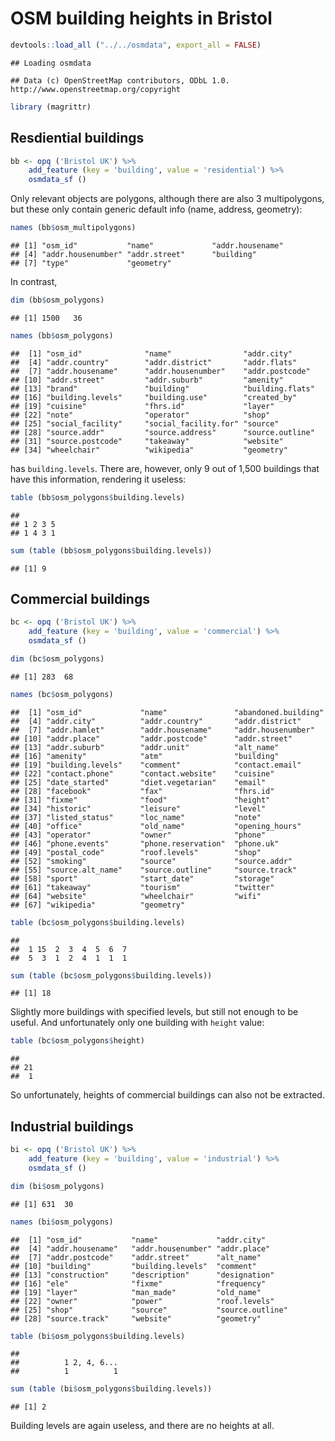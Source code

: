 OSM building heights in Bristol
===============================

``` r
devtools::load_all ("../../osmdata", export_all = FALSE)
```

    ## Loading osmdata

    ## Data (c) OpenStreetMap contributors, ODbL 1.0. http://www.openstreetmap.org/copyright

``` r
library (magrittr)
```

Resdiential buildings
---------------------

``` r
bb <- opq ('Bristol UK') %>% 
    add_feature (key = 'building', value = 'residential') %>%
    osmdata_sf ()
```

Only relevant objects are polygons, although there are also 3 multipolygons, but these only contain generic default info (name, address, geometry):

``` r
names (bb$osm_multipolygons)
```

    ## [1] "osm_id"           "name"             "addr.housename"  
    ## [4] "addr.housenumber" "addr.street"      "building"        
    ## [7] "type"             "geometry"

In contrast,

``` r
dim (bb$osm_polygons)
```

    ## [1] 1500   36

``` r
names (bb$osm_polygons)
```

    ##  [1] "osm_id"              "name"                "addr.city"          
    ##  [4] "addr.country"        "addr.district"       "addr.flats"         
    ##  [7] "addr.housename"      "addr.housenumber"    "addr.postcode"      
    ## [10] "addr.street"         "addr.suburb"         "amenity"            
    ## [13] "brand"               "building"            "building.flats"     
    ## [16] "building.levels"     "building.use"        "created_by"         
    ## [19] "cuisine"             "fhrs.id"             "layer"              
    ## [22] "note"                "operator"            "shop"               
    ## [25] "social_facility"     "social_facility.for" "source"             
    ## [28] "source.addr"         "source.address"      "source.outline"     
    ## [31] "source.postcode"     "takeaway"            "website"            
    ## [34] "wheelchair"          "wikipedia"           "geometry"

has `building.levels`. There are, however, only 9 out of 1,500 buildings that have this information, rendering it useless:

``` r
table (bb$osm_polygons$building.levels)
```

    ## 
    ## 1 2 3 5 
    ## 1 4 3 1

``` r
sum (table (bb$osm_polygons$building.levels))
```

    ## [1] 9

Commercial buildings
--------------------

``` r
bc <- opq ('Bristol UK') %>% 
    add_feature (key = 'building', value = 'commercial') %>%
    osmdata_sf ()
```

``` r
dim (bc$osm_polygons)
```

    ## [1] 283  68

``` r
names (bc$osm_polygons)
```

    ##  [1] "osm_id"             "name"               "abandoned.building"
    ##  [4] "addr.city"          "addr.country"       "addr.district"     
    ##  [7] "addr.hamlet"        "addr.housename"     "addr.housenumber"  
    ## [10] "addr.place"         "addr.postcode"      "addr.street"       
    ## [13] "addr.suburb"        "addr.unit"          "alt_name"          
    ## [16] "amenity"            "atm"                "building"          
    ## [19] "building.levels"    "comment"            "contact.email"     
    ## [22] "contact.phone"      "contact.website"    "cuisine"           
    ## [25] "date_started"       "diet.vegetarian"    "email"             
    ## [28] "facebook"           "fax"                "fhrs.id"           
    ## [31] "fixme"              "food"               "height"            
    ## [34] "historic"           "leisure"            "level"             
    ## [37] "listed_status"      "loc_name"           "note"              
    ## [40] "office"             "old_name"           "opening_hours"     
    ## [43] "operator"           "owner"              "phone"             
    ## [46] "phone.events"       "phone.reservation"  "phone.uk"          
    ## [49] "postal_code"        "roof.levels"        "shop"              
    ## [52] "smoking"            "source"             "source.addr"       
    ## [55] "source.alt_name"    "source.outline"     "source.track"      
    ## [58] "sport"              "start_date"         "storage"           
    ## [61] "takeaway"           "tourism"            "twitter"           
    ## [64] "website"            "wheelchair"         "wifi"              
    ## [67] "wikipedia"          "geometry"

``` r
table (bc$osm_polygons$building.levels)
```

    ## 
    ##  1 15  2  3  4  5  6  7 
    ##  5  3  1  2  4  1  1  1

``` r
sum (table (bc$osm_polygons$building.levels))
```

    ## [1] 18

Slightly more buildings with specified levels, but still not enough to be useful. And unfortunately only one building with `height` value:

``` r
table (bc$osm_polygons$height)
```

    ## 
    ## 21 
    ##  1

So unfortunately, heights of commercial buildings can also not be extracted.

Industrial buildings
--------------------

``` r
bi <- opq ('Bristol UK') %>% 
    add_feature (key = 'building', value = 'industrial') %>%
    osmdata_sf ()
```

``` r
dim (bi$osm_polygons)
```

    ## [1] 631  30

``` r
names (bi$osm_polygons)
```

    ##  [1] "osm_id"           "name"             "addr.city"       
    ##  [4] "addr.housename"   "addr.housenumber" "addr.place"      
    ##  [7] "addr.postcode"    "addr.street"      "alt_name"        
    ## [10] "building"         "building.levels"  "comment"         
    ## [13] "construction"     "description"      "designation"     
    ## [16] "ele"              "fixme"            "frequency"       
    ## [19] "layer"            "man_made"         "old_name"        
    ## [22] "owner"            "power"            "roof.levels"     
    ## [25] "shop"             "source"           "source.outline"  
    ## [28] "source.track"     "website"          "geometry"

``` r
table (bi$osm_polygons$building.levels)
```

    ## 
    ##          1 2, 4, 6... 
    ##          1          1

``` r
sum (table (bi$osm_polygons$building.levels))
```

    ## [1] 2

Building levels are again useless, and there are no heights at all.
